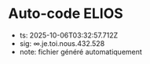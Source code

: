# Auto-code ELIOS
- ts: 2025-10-06T03:32:57.712Z
- sig: ∞.je.toi.nous.432.528
- note: fichier généré automatiquement
